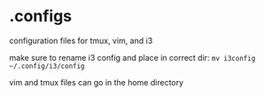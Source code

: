 # .configs
configuration files for tmux, vim, and i3 


make sure to rename i3 config and place in correct dir:
`mv i3config ~/.config/i3/config`

vim and tmux files can go in the home directory
